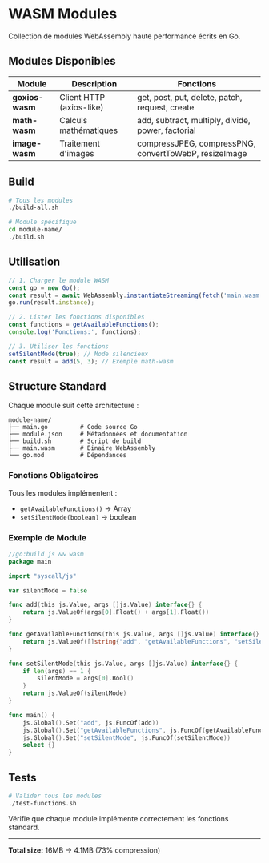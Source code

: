 # WASM Modules

Collection de modules WebAssembly haute performance écrits en Go.

## Modules Disponibles

| Module | Description | Fonctions |
|--------|-------------|-----------|
| **goxios-wasm** | Client HTTP (axios-like) | get, post, put, delete, patch, request, create |
| **math-wasm** | Calculs mathématiques | add, subtract, multiply, divide, power, factorial |
| **image-wasm** | Traitement d'images | compressJPEG, compressPNG, convertToWebP, resizeImage |

## Build

```bash
# Tous les modules
./build-all.sh

# Module spécifique
cd module-name/
./build.sh
```

## Utilisation

```javascript
// 1. Charger le module WASM
const go = new Go();
const result = await WebAssembly.instantiateStreaming(fetch('main.wasm'), go.importObject);
go.run(result.instance);

// 2. Lister les fonctions disponibles
const functions = getAvailableFunctions();
console.log('Fonctions:', functions);

// 3. Utiliser les fonctions
setSilentMode(true); // Mode silencieux
const result = add(5, 3); // Exemple math-wasm
```

## Structure Standard

Chaque module suit cette architecture :

```
module-name/
├── main.go         # Code source Go
├── module.json     # Métadonnées et documentation
├── build.sh        # Script de build
├── main.wasm       # Binaire WebAssembly
└── go.mod          # Dépendances
```

### Fonctions Obligatoires

Tous les modules implémentent :
- `getAvailableFunctions()` → Array<string>
- `setSilentMode(boolean)` → boolean

### Exemple de Module

```go
//go:build js && wasm
package main

import "syscall/js"

var silentMode = false

func add(this js.Value, args []js.Value) interface{} {
    return js.ValueOf(args[0].Float() + args[1].Float())
}

func getAvailableFunctions(this js.Value, args []js.Value) interface{} {
    return js.ValueOf([]string{"add", "getAvailableFunctions", "setSilentMode"})
}

func setSilentMode(this js.Value, args []js.Value) interface{} {
    if len(args) == 1 {
        silentMode = args[0].Bool()
    }
    return js.ValueOf(silentMode)
}

func main() {
    js.Global().Set("add", js.FuncOf(add))
    js.Global().Set("getAvailableFunctions", js.FuncOf(getAvailableFunctions))
    js.Global().Set("setSilentMode", js.FuncOf(setSilentMode))
    select {}
}
```

## Tests

```bash
# Valider tous les modules
./test-functions.sh
```

Vérifie que chaque module implémente correctement les fonctions standard.

---

**Total size:** 16MB → 4.1MB (73% compression)